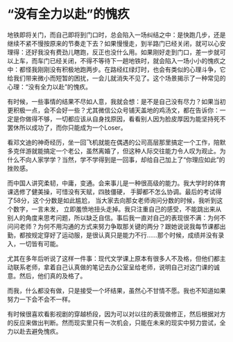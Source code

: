 # “没有全力以赴”的愧疚

地铁即将关门，而自己即将到门口时，总会陷入一场纠结之中：是快跑几步，还是继续不紧不慢按原来的节奏走下去？如果慢慢走，到半路门已经关闭，就可以心安理得：还好我没有费劲儿瞎跑，反正也没什么用。如果刚好走到门口，差一步就可以上车，而车门已经关闭，不得不等待下一趟地铁时，就会陷入一场小小的愧疚之中：都怪我刚刚没有积极地跑两步。在路经红绿灯时，也会有类似的心理斗争，它给我们带来微小而短暂的困扰，一会儿就消失不见了。这个场景揭示了一种常见的心理：“没有全力以赴”的愧疚。 

有时候，一些事情的结果不尽如人意，我就会想：是不是自己没有尽力？如果当初更积极一点，会不会好一些？尤其微信公众号铺天盖地的鸡汤文，都在告诉你：一定是你做得不够，一切都应该从自身找原因，看看别人因为脸皮厚因为能坚持死不罢休所以成功了，而你只能成为一个Loser。 

看邓文迪的神奇经历，坐一回飞机就能在偶遇的公司高层那里搞定一个工作，陪默多克伴游就能搞定一个老公，虽然离婚了，但这种人际交往能力令人叹为观止。为什么不向人家学学？当然，学不学得到是一回事，却给自己加上了“你理应如此”的挫败感。 

而中国人讲究柔韧，中庸，变通。会来事儿是一种很高级的能力。我大学时的体育课选修了健美操，可惜没有天赋，四肢僵硬， 手脚都不怎么协调。最后的考试得了58分，这个分数是如此尴尬， 当大家去向那女老师询问分数的时候，我听到这个数字，一言未发， 立即羞愤地扭头走掉。我只注重自己的感受，不能跳出来从别人的角度来思考问题，所以缺乏自信。事后我一直对自己的表现很不满：为何不问问老师？为何不用沟通的方式来努力争取那关键的两分？跟她说说我每节课都出勤，都按规定穿好了运动服，是很认真只是能力不行……那个时候，成绩并没有录入，一切皆有可能。 

尤其在多年后听说了这样一件事：现代文学课上原本有很多人不及格，但他们都主动联系老师，拿着自己认真做的笔记去办公室呈给老师，说明自己对这门课的诚意。然后，他们真的及格了。 

而我，什么都没有做，只是接受一个坏结果，虽然心不甘情不愿。我也不知道如果努力一下会不会不一样。 

有时候很喜欢看影视剧的穿越桥段，因为可以对以往的表现做修正，然后根据对方的反应来做出判断。然而现实里只有一次机会，只能在未来的现实中努力尝试，全力以赴去避免愧疚。